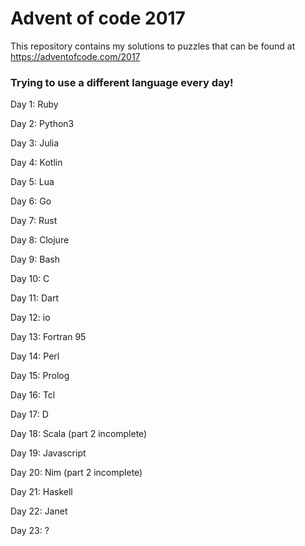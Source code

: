 # Advent of code 2017

This repository contains my solutions to puzzles that can be found at https://adventofcode.com/2017


### Trying to use a different language every day!

Day 1: Ruby

Day 2: Python3

Day 3: Julia

Day 4: Kotlin

Day 5: Lua

Day 6: Go

Day 7: Rust

Day 8: Clojure

Day 9: Bash

Day 10: C

Day 11: Dart

Day 12: io

Day 13: Fortran 95

Day 14: Perl

Day 15: Prolog

Day 16: Tcl

Day 17: D

Day 18: Scala (part 2 incomplete)

Day 19: Javascript

Day 20: Nim (part 2 incomplete)

Day 21: Haskell

Day 22: Janet

Day 23: ?
